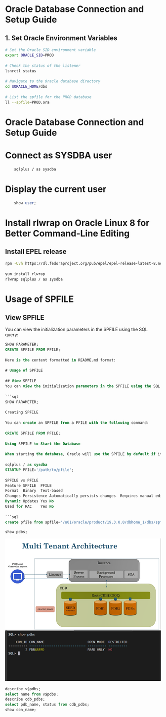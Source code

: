 # Oracle Database Connection and Setup Guide

## 1. Set Oracle Environment Variables

```bash
# Set the Oracle SID environment variable
export ORACLE_SID=PROD

# Check the status of the listener
lsnrctl status

# Navigate to the Oracle database directory
cd $ORACLE_HOME/dbs

# List the spfile for the PROD database
ll --spfile=PROD.ora
```
# Oracle Database Connection and Setup Guide

# Connect as SYSDBA user
```bash
    sqlplus / as sysdba
```
# Display the current user
```sql
    show user;
```
# Install rlwrap on Oracle Linux 8 for Better Command-Line Editing

## Install EPEL release
```bash
rpm -Uvh https://dl.fedoraproject.org/pub/epel/epel-release-latest-8.noarch.rpm

yum install rlwrap
rlwrap sqlplus / as sysdba
```

# Usage of SPFILE

## View SPFILE
You can view the initialization parameters in the SPFILE using the SQL query:

```sql
SHOW PARAMETER;
CREATE SPFILE FROM PFILE;

Here is the content formatted in README.md format:

# Usage of SPFILE

## View SPFILE
You can view the initialization parameters in the SPFILE using the SQL query:

```sql
SHOW PARAMETER;

Creating SPFILE

You can create an SPFILE from a PFILE with the following command:

CREATE SPFILE FROM PFILE;

Using SPFILE to Start the Database

When starting the database, Oracle will use the SPFILE by default if it is located in the correct directory (typically $ORACLE_HOME/dbs for UNIX/Linux systems). You can also specify a specific SPFILE location like this:

sqlplus / as sysdba
STARTUP PFILE='/path/to/pfile';

SPFILE vs PFILE
Feature	SPFILE	PFILE
Format	Binary	Text-based
Changes Persistence	Automatically persists changes	Requires manual edits and reload
Dynamic Updates	Yes	No
Used for RAC	Yes	No

```sql
create pfile from spfile='/u01/oracle/product/19.3.0.0/dbhome_1/dbs/spfilePROD.ora';
```

```sql
show pdbs;
```
![alt text](image.png)
![alt text](image-1.png)

```sql
describe v$pdbs;
select name from v$pdbs;
describe cdb_pdbs;
select pdb_name, status from cdb_pdbs;
show con_name;
```